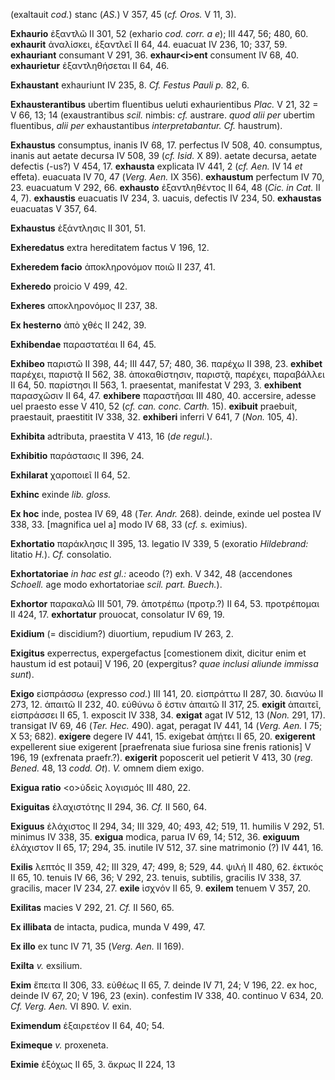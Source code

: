 (exaltauit *cod.*) stanc (*AS.*) V 357, 45 (*cf. Oros.* V 11, 3).

**Exhaurio** ἐξαντλῶ II 301, 52 (exhario *cod. corr. a e*); III 447, 56;
480, 60. **exhaurit** ἀναλίσκει, ἐξαντλεῖ II 64, 44. euacuat IV 236, 10;
337, 59. **exhauriant** consumant V 291, 36. **exhaur\<i\>ent**
consument IV 68, 40. **exhaurietur** ἐξαντληθήσεται II 64, 46.

**Exhaustant** exhauriunt IV 235, 8. *Cf. Festus Pauli p.* 82, 6.

**Exhausterantibus** ubertim fluentibus ueluti exhaurientibus *Plac.* V
21, 32 = V 66, 13; 14 (exaustrantibus *scil.* nimbis: *cf.* austrare.
*quod alii per* ubertim fluentibus, *alii per* exhaustantibus
*interpretabantur. Cf.* haustrum).

**Exhaustus** consumptus, inanis IV 68, 17. perfectus IV 508, 40.
consumptus, inanis aut aetate decursa IV 508, 39 (*cf. Isid.* X 89).
aetate decursa, aetate defectis (-us?) V 454, 17. **exhausta** explicata
IV 441, 2 (*cf. Aen.* IV 14 *et* effeta). euacuata IV 70, 47 (*Verg.*
*Aen.* IX 356). **exhaustum** perfectum IV 70, 23. euacuatum V 292, 66.
**ex­hausto** ἐξαντληθέντος II 64, 48 (*Cic. in Cat.* II 4, 7).
**exhaustis** euacuatis IV 234, 3. uacuis, defectis IV 234, 50.
**exhaustas** euacuatas V 357, 64.

**Exhaustus** ἐξάντλησις II 301, 51.

**Exheredatus** extra hereditatem factus V 196, 12.

**Exheredem facio** ἀποκληρονόμον ποιῶ II 237, 41.

**Exheredo** proicio V 499, 42.

**Exheres** αποκληρονόμος II 237, 38.

**Ex hesterno** ἀπὸ χθές II 242, 39.

**Exhibendae** παραστατέαι II 64, 45.

**Exhibeo** παριστῶ II 398, 44; III 447, 57; 480, 36. παρέχω II 398, 23.
**exhi­bet** παρέχει, παριστᾷ II 562, 38. ἀποκαθίστησιν, παριστᾷ,
παρέχει, παραβάλλει II 64, 50. παρίστησι II 563, 1. praesentat,
manifestat V 293, 3. **exhibent** παρασχῶσιν II 64, 47. **exhibere**
παραστῆσαι III 480, 40. accersire, adesse uel praesto esse V 410, 52
(*cf. can. conc. Carth.* 15). **exibuit** praebuit, praestauit,
praestitit IV 338, 32. **exhiberi** inferri V 641, 7 (*Non.* 105, 4).

**Exhibita** adtributa, praestita V 413, 16 (*de regul.*).

**Exhibitio** παράστασις II 396, 24.

**Exhilarat** χαροποιεῖ II 64, 52.

**Exhinc** exinde *lib. gloss.*

**Ex hoc** inde, postea IV 69, 48 (*Ter. Andr.* 268). deinde, exinde
uel postea IV 338, 33. [magnifica uel a] modo IV 68, 33 (*cf. s.*
eximius).

**Exhortatio** παράκλησις II 395, 13. legatio IV 339, 5 (exoratio
*Hildebrand:* litatio *H.*). *Cf.* consolatio.

**Exhortatoriae** *in hac est gl.:* aceodo (?) exh. V 342, 48
(accendones *Schoell.* age modo exhortatoriae *scil. part. Buech.*).

**Exhortor** παρακαλῶ III 501, 79. ἀποτρέπω (προτρ.?) II 64, 53.
προτρέπομαι II 424, 17. **exhortatur** prouocat, consolatur IV 69, 19.

**Exidium** (= discidium?) diuortium, repudium IV 263, 2.

**Exigitus** experrectus, expergefactus [comestionem dixit, dicitur
enim et haustum id est potaui] V 196, 20 (expergitus? *quae inclusi
aliunde immissa sunt*).

**Exigo** εἰσπράσσω (expresso *cod.*) III 141, 20. εἰσπράττω II 287, 30.
διανύω II 273, 12. ἀπαιτῶ II 232, 40. εὐθύνω ὅ ἐστιν ἀπαιτῶ II 317, 25.
**exigit** ἀπαιτεῖ, εἰσπράσσει II 65, 1. exposcit IV 338, 34. **exigat**
agat IV 512, 13 (*Non.* 291, 17). transigat IV 69, 46 (*Ter. Hec.*
490). agat, peragat IV 441, 14 (*Verg. Aen.* I 75; X 53; 682).
**exigere** degere IV 441, 15. exigebat ἀπῄτει II 65, 20. **exigerent**
expellerent siue exigerent [praefrenata siue furiosa sine frenis
rationis] V 196, 19 (exfrenata praefr.?). **exigerit** poposcerit uel
petierit V 413, 30 (*reg. Bened.* 48, 13 *codd. Ot*). *V.* omnem diem
exigo.

**Exigua ratio** \<ο\>ὐδεὶς λογισμός III 480, 22.

**Exiguitas** ἐλαχιστότης II 294, 36. *Cf.* II 560, 64.

**Exiguus** ἐλάχιστος II 294, 34; III 329, 40; 493, 42; 519, 11. humilis
V 292, 51. minimus IV 338, 35. **exigua** modica, parua IV 69, 14; 512,
36. **exiguum** ἐλάχιστον II 65, 17; 294, 35. inutile IV 512, 37. sine
matrimonio (?) IV 441, 16.

**Exilis** λεπτός II 359, 42; III 329, 47; 499, 8; 529, 44. ψιλή II 480,
62. ἑκτικός II 65, 10. tenuis IV 66, 36; V 292, 23. tenuis, subtilis,
gracilis IV 338, 37. gracilis, macer IV 234, 27. **exile** ἰσχνόν II 65,
9. **exilem** tenuem V 357, 20.

**Exilitas** macies V 292, 21. *Cf.* II 560, 65.

**Ex illibata** de intacta, pudica, munda V 499, 47.

**Ex illo** ex tunc IV 71, 35 (*Verg. Aen.* II 169).

**Exilta** *v.* exsilium.

**Exim** ἔπειτα II 306, 33. εὐθέως II 65, 7. deinde IV 71, 24; V 196,
22. ex hoc, deinde IV 67, 20; V 196, 23 (exin). confestim IV 338, 40.
continuo V 634, 20. *Cf. Verg. Aen.* VI 890. *V.* exin.

**Eximendum** ἐξαιρετέον II 64, 40; 54.

**Eximeque** *v.* proxeneta.

**Eximie** ἐξόχως II 65, 3. ἄκρως II 224, 13
